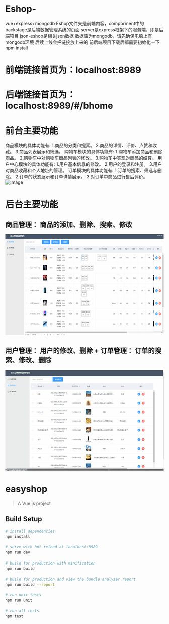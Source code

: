 # Eshop-
vue+express+mongodb
Eshop文件夹是前端内容，comporment中的backstage是后端数据管理系统的页面
server是express框架下的服务端，即是后端项目
json-eshop是相关json数据
数据库为mongodb，请先确保电脑上有mongodb环境
后续上线会把链接放上来的
前后端项目下载后都需要初始化一下npm install

# 前端链接首页为：localhost:8989
# 后端链接首页为：localhost:8989/#/bhome

# 前台主要功能
商品模块的具体功能有: 1.商品的分类和搜索。 2.商品的详情、评价、点赞和收藏。 3.商品列表展示和筛选。
购物车模块的具体功能有: 1.购物车添加商品和删除商品。 2.购物车中对购物车商品列表的修改。 3.购物车中实现对商品的结算。
用户中心模块的具体功能有: 1.用户基本信息的修改。 2.用户的登录和注册。 3.用户对商品收藏和个人地址的管理。
订单模块的具体功能有: 1.订单的搜索、筛选与删除。 2.订单的状态展示和订单详情展示。 3.对订单中商品进行售后评价。
![image](https://github.com/Ciketoom/eshop-pic/blob/master/eshop.gif)
# 后台主要功能
## 商品管理： 商品的添加、删除、搜索、修改
<img src="https://github.com/Ciketoom/eshop-pic/blob/master/eshop/bgood.gif" width="700" height="320"/>

## 用户管理： 用户的修改、删除  +  订单管理： 订单的搜索、修改、删除
<img src="https://github.com/Ciketoom/eshop-pic/blob/master/eshop/borderuser.gif" width="700" height="320"/>

# easyshop

> A Vue.js project

## Build Setup

``` bash
# install dependencies
npm install

# serve with hot reload at localhost:8989
npm run dev

# build for production with minification
npm run build

# build for production and view the bundle analyzer report
npm run build --report

# run unit tests
npm run unit

# run all tests
npm test
```

